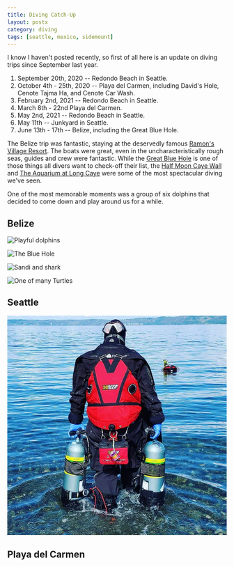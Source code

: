 ```yaml
---
title: Diving Catch-Up
layout: postx
category: diving
tags: [seattle, mexico, sidemount]
---
```


I know I haven't posted recently, so first of all here is an update on diving trips since September last year.

1. September 20th, 2020 -- Redondo Beach in Seattle.
1. October 4th - 25th, 2020 -- Playa del Carmen, including David's Hole, Cenote Tajma Ha, and Cenote Car Wash.
1. February 2nd, 2021 -- Redondo Beach in Seattle.
1. March 8th - 22nd Playa del Carmen.
1. May 2nd, 2021 -- Redondo Beach in Seattle.
1. May 11th -- Junkyard in Seattle.
1. June 13th - 17th -- Belize, including the Great Blue Hole.

The Belize trip was fantastic, staying at the deservedly famous [Ramon's Village Resort](https://ramons.com/). The
boats were great, even in the uncharacteristically rough seas, guides and crew were fantastic. While the 
[Great Blue Hole](https://belize.com/belize-blue-hole/) is one of those things all divers want to check-off their
list, the [Half Moon Caye Wall](https://www.divessi.com/uk/mydiveguide/divesite/63131) and
[The Aquarium at Long Caye](https://www.divessi.com/en/mydiveguide/divesite/18103) were some of the most spectacular
diving we've seen. 

One of the most memorable moments was a group of six dolphins that decided to come down and play around us for a 
while.

## Belize

![Playful dolphins](https://youtu.be/1q-H6vFMAZM)

![The Blue Hole](/assets/img/diving/belize-blue-hole.jpg)

![Sandi and shark](/assets/img/diving/belize-shark.jpg)

![One of many Turtles](/assets/img/diving/belize-turtle.jpg)

## Seattle

![Redondo entry](/assets/img/diving/redondo.jpg)

## Playa del Carmen

